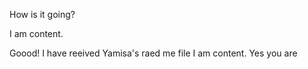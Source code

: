 How is it going?

I am content.


Goood!
I have reeived Yamisa's raed me file
I am content.
Yes you are
